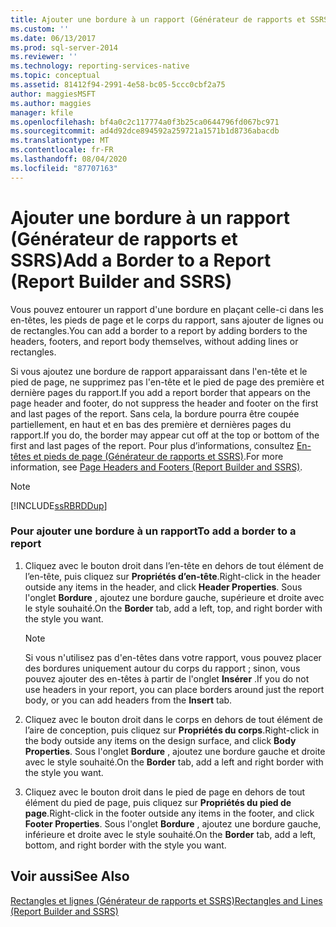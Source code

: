 ```yaml
---
title: Ajouter une bordure à un rapport (Générateur de rapports et SSRS) | Microsoft Docs
ms.custom: ''
ms.date: 06/13/2017
ms.prod: sql-server-2014
ms.reviewer: ''
ms.technology: reporting-services-native
ms.topic: conceptual
ms.assetid: 81412f94-2991-4e58-bc05-5ccc0cbf2a75
author: maggiesMSFT
ms.author: maggies
manager: kfile
ms.openlocfilehash: bf4a0c2c117774a0f3b25ca0644796fd067bc971
ms.sourcegitcommit: ad4d92dce894592a259721a1571b1d8736abacdb
ms.translationtype: MT
ms.contentlocale: fr-FR
ms.lasthandoff: 08/04/2020
ms.locfileid: "87707163"
---
```

# <a name="add-a-border-to-a-report-report-builder-and-ssrs"></a><span data-ttu-id="a1cd5-102">Ajouter une bordure à un rapport (Générateur de rapports et SSRS)</span><span class="sxs-lookup"><span data-stu-id="a1cd5-102">Add a Border to a Report (Report Builder and SSRS)</span></span>
  <span data-ttu-id="a1cd5-103">Vous pouvez entourer un rapport d'une bordure en plaçant celle-ci dans les en-têtes, les pieds de page et le corps du rapport, sans ajouter de lignes ou de rectangles.</span><span class="sxs-lookup"><span data-stu-id="a1cd5-103">You can add a border to a report by adding borders to the headers, footers, and report body themselves, without adding lines or rectangles.</span></span>  
  
 <span data-ttu-id="a1cd5-104">Si vous ajoutez une bordure de rapport apparaissant dans l'en-tête et le pied de page, ne supprimez pas l'en-tête et le pied de page des première et dernière pages du rapport.</span><span class="sxs-lookup"><span data-stu-id="a1cd5-104">If you add a report border that appears on the page header and footer, do not suppress the header and footer on the first and last pages of the report.</span></span> <span data-ttu-id="a1cd5-105">Sans cela, la bordure pourra être coupée partiellement, en haut et en bas des première et dernières pages du rapport.</span><span class="sxs-lookup"><span data-stu-id="a1cd5-105">If you do, the border may appear cut off at the top or bottom of the first and last pages of the report.</span></span> <span data-ttu-id="a1cd5-106">Pour plus d’informations, consultez [En-têtes et pieds de page &#40;Générateur de rapports et SSRS&#41;](page-headers-and-footers-report-builder-and-ssrs.md).</span><span class="sxs-lookup"><span data-stu-id="a1cd5-106">For more information, see [Page Headers and Footers &#40;Report Builder and SSRS&#41;](page-headers-and-footers-report-builder-and-ssrs.md).</span></span>  
  
> [!NOTE]  
>  [!INCLUDE[ssRBRDDup](../../includes/ssrbrddup-md.md)]  
  
### <a name="to-add-a-border-to-a-report"></a><span data-ttu-id="a1cd5-107">Pour ajouter une bordure à un rapport</span><span class="sxs-lookup"><span data-stu-id="a1cd5-107">To add a border to a report</span></span>  
  
1.  <span data-ttu-id="a1cd5-108">Cliquez avec le bouton droit dans l’en-tête en dehors de tout élément de l’en-tête, puis cliquez sur **Propriétés d’en-tête**.</span><span class="sxs-lookup"><span data-stu-id="a1cd5-108">Right-click in the header outside any items in the header, and click **Header Properties**.</span></span> <span data-ttu-id="a1cd5-109">Sous l'onglet **Bordure** , ajoutez une bordure gauche, supérieure et droite avec le style souhaité.</span><span class="sxs-lookup"><span data-stu-id="a1cd5-109">On the **Border** tab, add a left, top, and right border with the style you want.</span></span>  
  
    > [!NOTE]  
    >  <span data-ttu-id="a1cd5-110">Si vous n'utilisez pas d'en-têtes dans votre rapport, vous pouvez placer des bordures uniquement autour du corps du rapport ; sinon, vous pouvez ajouter des en-têtes à partir de l'onglet **Insérer** .</span><span class="sxs-lookup"><span data-stu-id="a1cd5-110">If you do not use headers in your report, you can place borders around just the report body, or you can add headers from the **Insert** tab.</span></span>  
  
2.  <span data-ttu-id="a1cd5-111">Cliquez avec le bouton droit dans le corps en dehors de tout élément de l’aire de conception, puis cliquez sur **Propriétés du corps**.</span><span class="sxs-lookup"><span data-stu-id="a1cd5-111">Right-click in the body outside any items on the design surface, and click **Body Properties**.</span></span> <span data-ttu-id="a1cd5-112">Sous l'onglet **Bordure** , ajoutez une bordure gauche et droite avec le style souhaité.</span><span class="sxs-lookup"><span data-stu-id="a1cd5-112">On the **Border** tab, add a left and right border with the style you want.</span></span>  
  
3.  <span data-ttu-id="a1cd5-113">Cliquez avec le bouton droit dans le pied de page en dehors de tout élément du pied de page, puis cliquez sur **Propriétés du pied de page**.</span><span class="sxs-lookup"><span data-stu-id="a1cd5-113">Right-click in the footer outside any items in the footer, and click **Footer Properties**.</span></span> <span data-ttu-id="a1cd5-114">Sous l'onglet **Bordure** , ajoutez une bordure gauche, inférieure et droite avec le style souhaité.</span><span class="sxs-lookup"><span data-stu-id="a1cd5-114">On the **Border** tab, add a left, bottom, and right border with the style you want.</span></span>  
  
## <a name="see-also"></a><span data-ttu-id="a1cd5-115">Voir aussi</span><span class="sxs-lookup"><span data-stu-id="a1cd5-115">See Also</span></span>  
 [<span data-ttu-id="a1cd5-116">Rectangles et lignes &#40;Générateur de rapports et SSRS&#41;</span><span class="sxs-lookup"><span data-stu-id="a1cd5-116">Rectangles and Lines &#40;Report Builder and SSRS&#41;</span></span>](rectangles-and-lines-report-builder-and-ssrs.md)  
  
  
